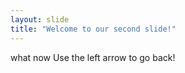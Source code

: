 ```yaml
---
layout: slide
title: "Welcome to our second slide!"
---
```

what now
Use the left arrow to go back!
